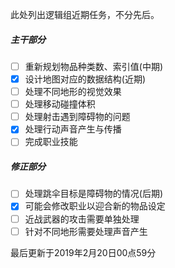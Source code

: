 此处列出逻辑组近期任务，不分先后。

##### 主干部分

- [ ] 重新规划物品种类数、索引值(中期)
- [x] 设计地图对应的数据结构(近期)
- [ ] 处理不同地形的视觉效果
- [ ] 处理移动碰撞体积
- [ ] 处理射击遇到障碍物的问题
- [x] 处理行动声音产生与传播
- [ ] 完成职业技能

##### 修正部分

- [ ] 处理跳伞目标是障碍物的情况(后期)
- [x] 可能会修改职业以迎合新的物品设定
- [ ] 近战武器的攻击需要单独处理
- [ ] 针对不同地形需要处理声音产生

最后更新于2019年2月20日00点59分